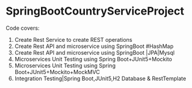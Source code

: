 # SpringBootCountryServiceProject

Code covers:

1. Create Rest Service to create REST operations
2. Create Rest API and microservice using SpringBoot #HashMap
3. Create Rest API and microservice using SpringBoot |JPA|Mysql
4. Microservices Unit Testing using Spring Boot+JUnit5+Mockito
5. Microservices Unit Testing using Spring Boot+JUnit5+Mockito+MockMVC
6. Integration Testing|Spring Boot,JUnit5,H2 Database & RestTemplate
